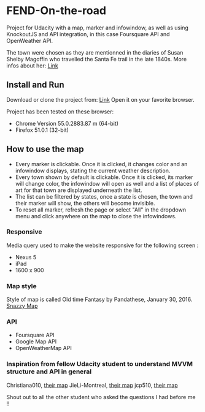 # FEND-On-the-road
Project for Udacity with a map, marker and infowindow, as well as using KnockoutJS and API integration, in this case Foursquare API and OpenWeather API.

The town were chosen as they are mentionned in the diaries of Susan Shelby Magoffin who travelled the Santa Fe trail in the late 1840s. More infos about her:
[Link](https://en.wikipedia.org/wiki/Susan_Shelby_Magoffin)

## Install and Run

Download or clone the project from:
[Link]()
Open it on your favorite browser.

Project has been tested on these browser:

* Chrome Version 55.0.2883.87 m (64-bit)
* Firefox 51.0.1 (32-bit)

## How to use the map

* Every marker is clickable. Once it is clicked, it changes color and an infowindow displays, stating the current weather description.
* Every town shown by default is clickable. Once it is clicked, its marker will change color, the infowindow will open as well and a list of places of art for that town are displayed underneath the list.
* The list can be filtered by states, once a state is chosen, the town and their marker will show, the others will become invisible. 
* To reset all marker, refresh the page or select "All" in the dropdown menu and click anywhere on the map to close the infowindows.

### Responsive

Media query used to make the website responsive for the following screen :

* Nexus 5
* iPad
* 1600 x 900

### Map style

Style of map is called Old time Fantasy by Pandathese, January 30, 2016. [Snazzy Map](https://snazzymaps.com/style/50689/old-time-fantasy/)

### API

* Foursquare API 
* Google Map API
* OpenWeatherMap API

### Inspiration from fellow Udacity student to understand MVVM structure and API in general

Christiana010, [their map](https://github.com/Christianq010/Neighborhood-Map-Master/blob/master/js/app.js)
JieLi-Montreal, [their map](https://github.com/JieLi-Montreal/Neighborhood_Map/blob/master/js/neighborhood.js)
jcp510, [their map](https://github.com/jcp510/neighborhood-map/blob/master/main.js)

Shout out to all the other student who asked the questions I had before me !! 